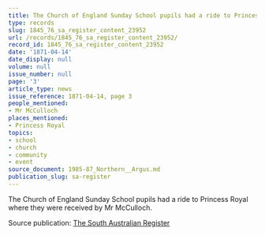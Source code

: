 ```yaml
---
title: The Church of England Sunday School pupils had a ride to Princess Royal
type: records
slug: 1845_76_sa_register_content_23952
url: /records/1845_76_sa_register_content_23952/
record_id: 1845_76_sa_register_content_23952
date: '1871-04-14'
date_display: null
volume: null
issue_number: null
page: '3'
article_type: news
issue_reference: 1871-04-14, page 3
people_mentioned:
- Mr McCulloch
places_mentioned:
- Princess Royal
topics:
- school
- church
- community
- event
source_document: 1985-87_Northern__Argus.md
publication_slug: sa-register
---
```


The Church of England Sunday School pupils had a ride to Princess Royal where they were received by Mr McCulloch.

Source publication: [The South Australian Register](/publications/sa-register/)

